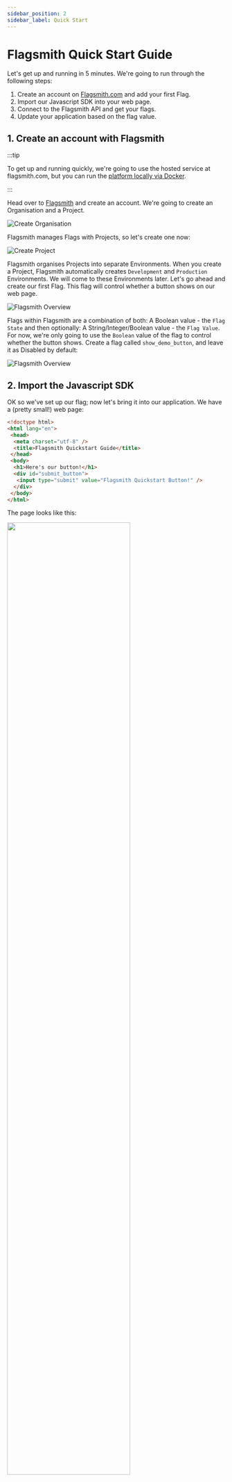 ```yaml
---
sidebar_position: 2
sidebar_label: Quick Start
---
```


# Flagsmith Quick Start Guide

Let's get up and running in 5 minutes. We're going to run through the following steps:

1. Create an account on [Flagsmith.com](https://flagsmith.com/) and add your first Flag.
2. Import our Javascript SDK into your web page.
3. Connect to the Flagsmith API and get your flags.
4. Update your application based on the flag value.

## 1. Create an account with Flagsmith

:::tip

To get up and running quickly, we're going to use the hosted service at flagsmith.com, but you can run the
[platform locally via Docker](/deployment/hosting/docker.md).

:::

Head over to [Flagsmith](https://app.flagsmith.com/signup) and create an account. We're going to create an Organisation
and a Project.

![Create Organisation](/img/quickstart/demo_create_1.png)

Flagsmith manages Flags with Projects, so let's create one now:

![Create Project](/img/quickstart/demo_create_2.png)

Flagsmith organises Projects into separate Environments. When you create a Project, Flagsmith automatically creates
`Development` and `Production` Environments. We will come to these Environments later. Let's go ahead and create our
first Flag. This flag will control whether a button shows on our web page.

![Flagsmith Overview](/img/quickstart/demo_create_3.png)

Flags within Flagsmith are a combination of both: A Boolean value - the `Flag State` and then optionally: A
String/Integer/Boolean value - the `Flag Value`. For now, we're only going to use the `Boolean` value of the flag to
control whether the button shows. Create a flag called `show_demo_button`, and leave it as Disabled by default:

![Flagsmith Overview](/img/quickstart/demo_create_4.png)

## 2. Import the Javascript SDK

OK so we've set up our flag; now let's bring it into our application. We have a (pretty small!) web page:

```html
<!doctype html>
<html lang="en">
 <head>
  <meta charset="utf-8" />
  <title>Flagsmith Quickstart Guide</title>
 </head>
 <body>
  <h1>Here's our button!</h1>
  <div id="submit_button">
   <input type="submit" value="Flagsmith Quickstart Button!" />
  </div>
 </body>
</html>
```

The page looks like this:

<div style={{textAlign: 'center'}}><img width="75%" src="/img/quickstart/demo_create_8.png"/></div>

As per our [Javascript Docs](clients/client-side/javascript.md), we will import the SDK inline into our web page:

```html
<script src="https://cdn.jsdelivr.net/npm/flagsmith/index.js"></script>
```

## 3. Connect to the Flagsmith API

We can now connect to the Flagsmith API and get our Flags. When you initialise the Flagsmith SDK, you have to provide an
Environment ID. This way, the SDK knows which Project and Environment to grab flags for. Head to the Environment
Settings page within Flagsmith, and copy the API key:

![SDK Keys](/img/quickstart/demo_create_6.png)

Then paste your API key into the code below:

```html
<script>
 flagsmith.init({
  environmentID: '<add your API key here!>',
  onChange: (oldFlags, params) => {},
 });
</script>
```

Now when the browser opens the web page, it will download the Javascript SDK and make a call to `edge.api.flagsmith.com`
to get the flags for our Environment. You can see this in the browser network tab:

<div style={{textAlign: 'center'}}><img width="75%" src="/img/quickstart/demo_create_7.png"/></div>

You can see here that the flag is being returned by the Flagsmith API and it has `"enabled": false` as the value.

## 4. Hook up our Application

Let's hook this value up to our button, so that the value of the flag controls whether the button is hidden or shown.

```html
<script>
 flagsmith.init({
  environmentID: '<add your API key here!>',
  onChange: (oldFlags, params) => {
   if (flagsmith.hasFeature('show_demo_button')) {
    var submit_button = document.getElementById('submit_button');
    submit_button.style.display = 'block';
   }
  },
 });
</script>
```

This code sets up a callback, which is triggered when we get a response back from the Flagsmith API. We will check for
the state of the flag and set the display visibility based on the result.

Our entire webpage now reads like this:

```html
<!doctype html>
<html lang="en">
 <head>
  <meta charset="utf-8" />
  <title>Flagsmith Quickstart Guide</title>
  <script src="https://cdn.jsdelivr.net/npm/flagsmith/index.js"></script>
  <script>
   flagsmith.init({
    environmentID: 'ZfmJTbLQZrhZVHkVhXbsNi',
    onChange: (oldFlags, params) => {
     if (flagsmith.hasFeature('show_demo_button')) {
      var submit_button = document.getElementById('submit_button');
      submit_button.style.display = 'block';
     }
    },
   });
  </script>
 </head>
 <body>
  <h1>Here's our button!</h1>
  <div id="submit_button" style="display:none">
   <input type="submit" value="Flagsmith Quickstart Button!" />
  </div>
 </body>
</html>
```

If we go back and refresh our browser, you will see that the button has now disappeared.

<div style={{textAlign: 'center'}}><img width="75%" src="/img/quickstart/demo_create_9.png"/></div>

We've now put the control of the button visibility behind our Flagsmith Flag! You can now go back to the Flagsmith
dashboard and enable the flag:

![Flag View](/img/quickstart/demo_create_10.png)

Return to your browser, refresh the page, and the button will re-appear.

## Finishing Up

This was a pretty quick demo, but it covers the core concepts involved in integrating Flagsmith into your application.
From here, some areas of the documentation you might want to check out are:

- A deeper overview of the application - [Features](basic-features/managing-features.md),
  [Identities](basic-features/managing-identities.md) and [Segments](basic-features/segments.md).
- More details about our [API and SDKs](clients/rest.md).
- How you can [run Flagsmith yourself](/deployment) or use our [Hosted API](https://flagsmith.com/).
